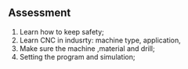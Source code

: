 ## Assessment

1. Learn how to keep safety;
2. Learn CNC in indusrty: machine type, application,
3. Make sure the machine ,material and drill;
4. Setting the program and simulation;